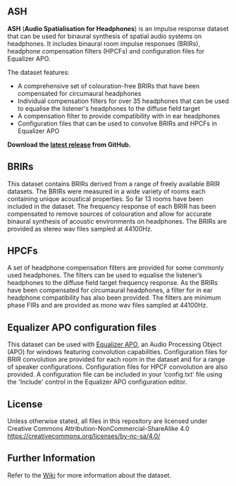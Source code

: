 ## ASH
**ASH** (**Audio Spatialisation for Headphones**) is an impulse response dataset that can be used for binaural synthesis of spatial audio systems on headphones. It includes binaural room impulse responses (BRIRs), headphone compensation filters (HPCFs) and configuration files for Equalizer APO.

The dataset features:
* A comprehensive set of colouration-free BRIRs that have been compensated for circumaural headphones
* Individual compensation filters for over 35 headphones that can be used to equalise the listener's headphones to the diffuse field target
* A compensation filter to provide compatibility with in ear headphones
* Configuration files that can be used to convolve BRIRs and HPCFs in Equalizer APO

**Download the [latest release](https://github.com/ShanonPearce/ASH-BRIRs/releases/latest) from GitHub.**

## BRIRs
This dataset contains BRIRs derived from a range of freely available BRIR datasets. The BRIRs were measured in a wide variety of rooms each containing unique acoustical properties. So far 13 rooms have been included in the dataset. The frequency response of each BRIR has been compensated to remove sources of colouration and allow for accurate binaural synthesis of acoustic environments on headphones. The BRIRs are provided as stereo wav files sampled at 44100Hz.

## HPCFs
A set of headphone compensation filters are provided for some commonly used headphones. The filters can be used to equalise the listener’s headphones to the diffuse field target frequency response. As the BRIRs have been compensated for circumaural headphones, a filter for in ear headphone compatibility has also been provided. The filters are minimum phase FIRs and are provided as mono wav files sampled at 44100Hz. 

## Equalizer APO configuration files
This dataset can be used with [Equalizer APO](https://sourceforge.net/projects/equalizerapo/), an Audio Processing Object (APO) for windows featuring convolution capabilities. Configuration files for BRIR convolution are provided for each room in the dataset and for a range of speaker configurations. Configuration files for HPCF convolution are also provided. A configuration file can be included in your ‘config.txt’ file using the 'Include' control in the Equalizer APO configuration editor.

## License
Unless otherwise stated, all files in this repository are licensed under Creative Commons Attribution-NonCommercial-ShareAlike 4.0 https://creativecommons.org/licenses/by-nc-sa/4.0/

## Further Information
Refer to the [Wiki](https://github.com/ShanonPearce/ASH-BRIRs/wiki) for more information about the dataset.
